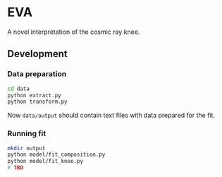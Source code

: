 # EVA

A novel interpretation of the cosmic ray knee.

## Development

### Data preparation

```bash
cd data
python extract.py
python transform.py
```

Now `data/output` should contain text files with data prepared for the fit.

### Running fit

```bash
mkdir output
python model/fit_composition.py
python model/fit_knee.py
# TBD
```

